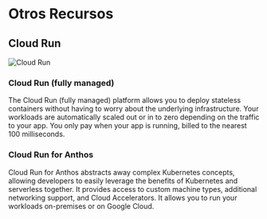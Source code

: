 # Otros Recursos


## Cloud Run

![Cloud Run](https://cloud.google.com/kuberun/docs/images/choose-platform.svg?hl=es-419)

### Cloud Run (fully managed)
The Cloud Run (fully managed) platform allows you to deploy stateless containers without having to worry about the underlying infrastructure. Your workloads are automatically scaled out or in to zero depending on the traffic to your app. You only pay when your app is running, billed to the nearest 100 milliseconds.

### Cloud Run for Anthos
Cloud Run for Anthos abstracts away complex Kubernetes concepts, allowing developers to easily leverage the benefits of Kubernetes and serverless together. It provides access to custom machine types, additional networking support, and Cloud Accelerators. It allows you to run your workloads on-premises or on Google Cloud.
